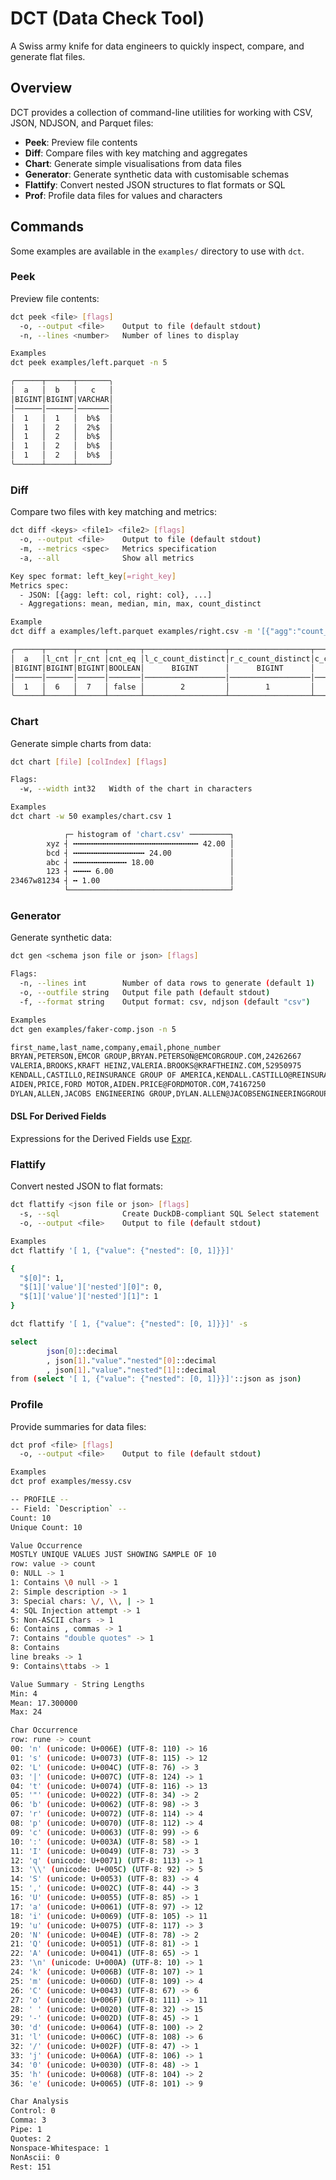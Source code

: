 # DCT (Data Check Tool)

A Swiss army knife for data engineers to quickly inspect, compare, and generate flat files.

## Overview

DCT provides a collection of command-line utilities for working with CSV, JSON, NDJSON, and Parquet files:

- **Peek**: Preview file contents
- **Diff**: Compare files with key matching and aggregates
- **Chart**: Generate simple visualisations from data files
- **Generator**: Generate synthetic data with customisable schemas
- **Flattify**: Convert nested JSON structures to flat formats or SQL
- **Prof**: Profile data files for values and characters

## Commands

Some examples are available in the `examples/` directory to use with `dct`.

### Peek

Preview file contents:

```bash
dct peek <file> [flags]
  -o, --output <file>    Output to file (default stdout)
  -n, --lines <number>   Number of lines to display

Examples
dct peek examples/left.parquet -n 5

╭──────┬──────┬───────╮
│  a   │  b   │   c   │
│BIGINT│BIGINT│VARCHAR│
│──────│──────│───────│
│  1   │  1   │  b%$  │
│  1   │  2   │  2%$  │
│  1   │  2   │  b%$  │
│  1   │  2   │  b%$  │
│  1   │  2   │  b%$  │
╰──────┴──────┴───────╯
```

### Diff

Compare two files with key matching and metrics:

```bash
dct diff <keys> <file1> <file2> [flags]
  -o, --output <file>    Output to file (default stdout)
  -m, --metrics <spec>   Metrics specification
  -a, --all              Show all metrics

Key spec format: left_key[=right_key]
Metrics spec:
  - JSON: [{agg: left: col, right: col}, ...]
  - Aggregations: mean, median, min, max, count_distinct

Example
dct diff a examples/left.parquet examples/right.csv -m '[{"agg":"count_distinct","left":"c","right":"c"}]'

╭──────┬──────┬──────┬───────┬──────────────────┬──────────────────┬───────────────────╮
│  a   │l_cnt │r_cnt │cnt_eq │l_c_count_distinct│r_c_count_distinct│c_count_distinct_eq│
│BIGINT│BIGINT│BIGINT│BOOLEAN│      BIGINT      │      BIGINT      │      BOOLEAN      │
│──────│──────│──────│───────│──────────────────│──────────────────│───────────────────│
│  1   │  6   │  7   │ false │        2         │        1         │       false       │
╰──────┴──────┴──────┴───────┴──────────────────┴──────────────────┴───────────────────╯
```

### Chart

Generate simple charts from data:

```bash
dct chart [file] [colIndex] [flags]

Flags:
  -w, --width int32   Width of the chart in characters

Examples
dct chart -w 50 examples/chart.csv 1

            ┌─ histogram of 'chart.csv' ─────────┐
        xyz ┤ ╍╍╍╍╍╍╍╍╍╍╍╍╍╍╍╍╍╍╍╍╍╍╍╍╍╍╍╍ 42.00 │
        bcd ┤ ╍╍╍╍╍╍╍╍╍╍╍╍╍╍╍╍ 24.00             │
        abc ┤ ╍╍╍╍╍╍╍╍╍╍╍╍ 18.00                 │
        123 ┤ ╍╍╍╍ 6.00                          │
23467w81234 ┤ ╍ 1.00                             │
            └────────────────────────────────────┘
```

### Generator

Generate synthetic data:

```bash
dct gen <schema json file or json> [flags]

Flags:
  -n, --lines int        Number of data rows to generate (default 1)
  -o, --outfile string   Output file path (default stdout)
  -f, --format string    Output format: csv, ndjson (default "csv")

Examples
dct gen examples/faker-comp.json -n 5

first_name,last_name,company,email,phone_number
BRYAN,PETERSON,EMCOR GROUP,BRYAN.PETERSON@EMCORGROUP.COM,24262667
VALERIA,BROOKS,KRAFT HEINZ,VALERIA.BROOKS@KRAFTHEINZ.COM,52950975
KENDALL,CASTILLO,REINSURANCE GROUP OF AMERICA,KENDALL.CASTILLO@REINSURANCEGROUPOFAMERICA.COM,63120507
AIDEN,PRICE,FORD MOTOR,AIDEN.PRICE@FORDMOTOR.COM,74167250
DYLAN,ALLEN,JACOBS ENGINEERING GROUP,DYLAN.ALLEN@JACOBSENGINEERINGGROUP.COM,83166063
```

#### DSL For Derived Fields

Expressions for the Derived Fields use [Expr](https://expr-lang.org/docs/language-definition).

### Flattify

Convert nested JSON to flat formats:

```bash
dct flattify <json file or json> [flags]
  -s, --sql              Create DuckDB-compliant SQL Select statement
  -o, --output <file>    Output to file (default stdout)

Examples
dct flattify '[ 1, {"value": {"nested": [0, 1]}}]'

{
  "$[0]": 1,
  "$[1]['value']['nested'][0]": 0,
  "$[1]['value']['nested'][1]": 1
}

dct flattify '[ 1, {"value": {"nested": [0, 1]}}]' -s

select
        json[0]::decimal
        , json[1]."value"."nested"[0]::decimal
        , json[1]."value"."nested"[1]::decimal
from (select '[ 1, {"value": {"nested": [0, 1]}}]'::json as json)
```

### Profile

Provide summaries for data files:

```bash
dct prof <file> [flags]
  -o, --output <file>    Output to file (default stdout)

Examples
dct prof examples/messy.csv

-- PROFILE -- 
-- Field: `Description` -- 
Count: 10
Unique Count: 10

Value Occurrence
MOSTLY UNIQUE VALUES JUST SHOWING SAMPLE OF 10
row: value -> count
0: NULL -> 1
1: Contains \0 null -> 1
2: Simple description -> 1
3: Special chars: \/, \\, | -> 1
4: SQL Injection attempt -> 1
5: Non-ASCII chars -> 1
6: Contains , commas -> 1
7: Contains "double quotes" -> 1
8: Contains
line breaks -> 1
9: Contains\ttabs -> 1

Value Summary - String Lengths
Min: 4
Mean: 17.300000
Max: 24

Char Occurrence
row: rune -> count
00: 'n' (unicode: U+006E) (UTF-8: 110) -> 16
01: 's' (unicode: U+0073) (UTF-8: 115) -> 12
02: 'L' (unicode: U+004C) (UTF-8: 76) -> 3
03: '|' (unicode: U+007C) (UTF-8: 124) -> 1
04: 't' (unicode: U+0074) (UTF-8: 116) -> 13
05: '"' (unicode: U+0022) (UTF-8: 34) -> 2
06: 'b' (unicode: U+0062) (UTF-8: 98) -> 3
07: 'r' (unicode: U+0072) (UTF-8: 114) -> 4
08: 'p' (unicode: U+0070) (UTF-8: 112) -> 4
09: 'c' (unicode: U+0063) (UTF-8: 99) -> 6
10: ':' (unicode: U+003A) (UTF-8: 58) -> 1
11: 'I' (unicode: U+0049) (UTF-8: 73) -> 3
12: 'q' (unicode: U+0071) (UTF-8: 113) -> 1
13: '\\' (unicode: U+005C) (UTF-8: 92) -> 5
14: 'S' (unicode: U+0053) (UTF-8: 83) -> 4
15: ',' (unicode: U+002C) (UTF-8: 44) -> 3
16: 'U' (unicode: U+0055) (UTF-8: 85) -> 1
17: 'a' (unicode: U+0061) (UTF-8: 97) -> 12
18: 'i' (unicode: U+0069) (UTF-8: 105) -> 11
19: 'u' (unicode: U+0075) (UTF-8: 117) -> 3
20: 'N' (unicode: U+004E) (UTF-8: 78) -> 2
21: 'Q' (unicode: U+0051) (UTF-8: 81) -> 1
22: 'A' (unicode: U+0041) (UTF-8: 65) -> 1
23: '\n' (unicode: U+000A) (UTF-8: 10) -> 1
24: 'k' (unicode: U+006B) (UTF-8: 107) -> 1
25: 'm' (unicode: U+006D) (UTF-8: 109) -> 4
26: 'C' (unicode: U+0043) (UTF-8: 67) -> 6
27: 'o' (unicode: U+006F) (UTF-8: 111) -> 11
28: ' ' (unicode: U+0020) (UTF-8: 32) -> 15
29: '-' (unicode: U+002D) (UTF-8: 45) -> 1
30: 'd' (unicode: U+0064) (UTF-8: 100) -> 2
31: 'l' (unicode: U+006C) (UTF-8: 108) -> 6
32: '/' (unicode: U+002F) (UTF-8: 47) -> 1
33: 'j' (unicode: U+006A) (UTF-8: 106) -> 1
34: '0' (unicode: U+0030) (UTF-8: 48) -> 1
35: 'h' (unicode: U+0068) (UTF-8: 104) -> 2
36: 'e' (unicode: U+0065) (UTF-8: 101) -> 9

Char Analysis
Control: 0
Comma: 3
Pipe: 1
Quotes: 2
Nonspace-Whitespace: 1
NonAscii: 0
Rest: 151
```
